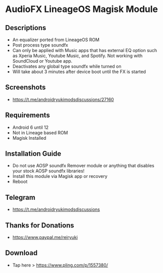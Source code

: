 # AudioFX LineageOS Magisk Module

## Descriptions
- An equalizer ported from LineageOS ROM
- Post process type soundfx
- Can only be applied with Music apps that has external EQ option such as Xperia Music, Youtube Music, and Spotify. Not working with SoundCloud or Youtube app.
- Deactivates any global type soundfx while turned on
- Will take about 3 minutes after device boot until the FX is started

## Screenshots
- https://t.me/androidryukimodsdiscussions/27160

## Requirements
- Android 6 until 12
- Not in Lineage based ROM
- Magisk Installed

## Installation Guide
- Do not use AOSP soundfx Remover module or anything that disables your stock AOSP soundfx libraries!
- Install this module via Magisk app or recovery
- Reboot

## Telegram
- https://t.me/androidryukimodsdiscussions

## Thanks for Donations
- https://www.paypal.me/reiryuki

## Download
- Tap here > https://www.pling.com/p/1557380/
